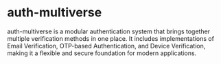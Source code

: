 # auth-multiverse
auth-multiverse is a modular authentication system that brings together multiple verification methods in one place. It includes implementations of Email Verification, OTP-based Authentication, and Device Verification, making it a flexible and secure foundation for modern applications.
